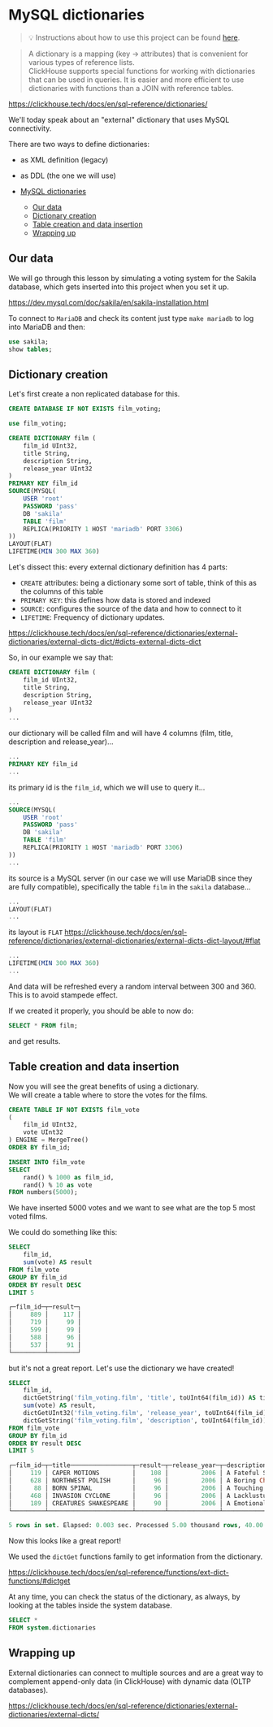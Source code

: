 # MySQL dictionaries

> 💡 Instructions about how to use this project can be found [here](../README.md).

>A dictionary is a mapping (key -> attributes) that is convenient for various types of reference lists.  
ClickHouse supports special functions for working with dictionaries that can be used in queries. It is easier and more efficient to use dictionaries with functions than a JOIN with reference tables.

https://clickhouse.tech/docs/en/sql-reference/dictionaries/

We'll today speak about an "external" dictionary that uses MySQL connectivity.

There are two ways to define dictionaries:

- as XML definition (legacy)
- as DDL (the one we will use)

- [MySQL dictionaries](#mysql-dictionaries)
  - [Our data](#our-data)
  - [Dictionary creation](#dictionary-creation)
  - [Table creation and data insertion](#table-creation-and-data-insertion)
  - [Wrapping up](#wrapping-up)

## Our data

We will go through this lesson by simulating a voting system for the Sakila database, which gets inserted into this project when you set it up.

https://dev.mysql.com/doc/sakila/en/sakila-installation.html

To connect to `MariaDB` and check its content just type `make mariadb` to log into MariaDB and then:

```sql
use sakila;
show tables;
```

## Dictionary creation

Let's first create a non replicated database for this.

```sql
CREATE DATABASE IF NOT EXISTS film_voting;
```

```sql
use film_voting;
```

```sql
CREATE DICTIONARY film (
    film_id UInt32,
    title String,
    description String,
    release_year UInt32
)
PRIMARY KEY film_id
SOURCE(MYSQL(
    USER 'root'
    PASSWORD 'pass'
    DB 'sakila'
    TABLE 'film'
    REPLICA(PRIORITY 1 HOST 'mariadb' PORT 3306)
))
LAYOUT(FLAT)
LIFETIME(MIN 300 MAX 360)
```

Let's dissect this: every external dictionary definition has 4 parts:

- `CREATE` attributes: being a dictionary some sort of table, think of this as the columns of this table
- `PRIMARY KEY`: this defines how data is stored and indexed
- `SOURCE`: configures the source of the data and how to connect to it
- `LIFETIME`: Frequency of dictionary updates.

https://clickhouse.tech/docs/en/sql-reference/dictionaries/external-dictionaries/external-dicts-dict/#dicts-external-dicts-dict

So, in our example we say that:

```sql
CREATE DICTIONARY film (
    film_id UInt32,
    title String,
    description String,
    release_year UInt32
)
...
```

our dictionary will be called film and will have 4 columns (film, title, description and release_year)...

```sql
...
PRIMARY KEY film_id
...
```

its primary id is the `film_id`, which we will use to query it...

```sql
...
SOURCE(MYSQL(
    USER 'root'
    PASSWORD 'pass'
    DB 'sakila'
    TABLE 'film'
    REPLICA(PRIORITY 1 HOST 'mariadb' PORT 3306)
))
...
```

its source is a MySQL server (in our case we will use MariaDB since they are fully compatible), specifically the table `film` in the `sakila` database...

```sql
...
LAYOUT(FLAT)
...
```

its layout is `FLAT` https://clickhouse.tech/docs/en/sql-reference/dictionaries/external-dictionaries/external-dicts-dict-layout/#flat

```sql
...
LIFETIME(MIN 300 MAX 360)
...
```

And data will be refreshed every a random interval between 300 and 360. This is to avoid stampede effect.

If we created it properly, you should be able to now do:

```sql
SELECT * FROM film;
```

and get results.

## Table creation and data insertion

Now you will see the great benefits of using a dictionary.  
We will create a table where to store the votes for the films.

```sql
CREATE TABLE IF NOT EXISTS film_vote
(
    film_id UInt32,
    vote UInt32
) ENGINE = MergeTree()
ORDER BY film_id;
```

```sql
INSERT INTO film_vote
SELECT
    rand() % 1000 as film_id,
    rand() % 10 as vote
FROM numbers(5000);
```

We have inserted 5000 votes and we want to see what are the top 5 most voted films.

We could do something like this:

```sql
SELECT
    film_id,
    sum(vote) AS result
FROM film_vote
GROUP BY film_id
ORDER BY result DESC
LIMIT 5

┌─film_id─┬─result─┐
│     889 │    117 │
│     719 │     99 │
│     599 │     99 │
│     588 │     96 │
│     537 │     91 │
└─────────┴────────┘

```

but it's not a great report. Let's use the dictionary we have created!

```sql
SELECT
    film_id,
    dictGetString('film_voting.film', 'title', toUInt64(film_id)) AS title,
    sum(vote) AS result,
    dictGetUInt32('film_voting.film', 'release_year', toUInt64(film_id)) AS release_year,
    dictGetString('film_voting.film', 'description', toUInt64(film_id)) AS description
FROM film_vote
GROUP BY film_id
ORDER BY result DESC
LIMIT 5

┌─film_id─┬─title─────────────────┬─result─┬─release_year─┬─description─────────────────────────────────────────────────────────────────────────────────────────────────┐
│     119 │ CAPER MOTIONS         │    108 │         2006 │ A Fateful Saga of a Moose And a Car who must Pursue a Woman in A MySQL Convention                           │
│     628 │ NORTHWEST POLISH      │     96 │         2006 │ A Boring Character Study of a Boy And a A Shark who must Outrace a Womanizer in The Outback                 │
│      88 │ BORN SPINAL           │     96 │         2006 │ A Touching Epistle of a Frisbee And a Husband who must Pursue a Student in Nigeria                          │
│     468 │ INVASION CYCLONE      │     96 │         2006 │ A Lacklusture Character Study of a Mad Scientist And a Womanizer who must Outrace a Explorer in A Monastery │
│     189 │ CREATURES SHAKESPEARE │     90 │         2006 │ A Emotional Drama of a Womanizer And a Squirrel who must Vanquish a Crocodile in Ancient India              │
└─────────┴───────────────────────┴────────┴──────────────┴─────────────────────────────────────────────────────────────────────────────────────────────────────────────┘

5 rows in set. Elapsed: 0.003 sec. Processed 5.00 thousand rows, 40.00 KB (1.61 million rows/s., 12.91 MB/s.)
```

Now this looks like a great report!

We used the `dictGet` functions family to get information from the dictionary.

https://clickhouse.tech/docs/en/sql-reference/functions/ext-dict-functions/#dictget

At any time, you can check the status of the dictionary, as always, by looking at the tables inside the system database.

```sql
SELECT *
FROM system.dictionaries
```

## Wrapping up

External dictionaries can connect to multiple sources and are a great way to complement append-only data (in ClickHouse) with dynamic data (OLTP databases).

https://clickhouse.tech/docs/en/sql-reference/dictionaries/external-dictionaries/external-dicts/